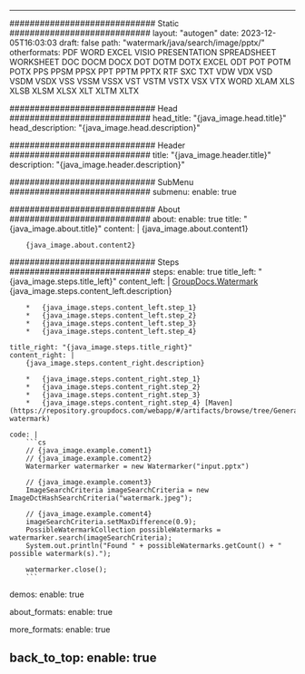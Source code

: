 
---
############################# Static ############################
layout: "autogen"
date: 2023-12-05T16:03:03
draft: false
path: "watermark/java/search/image/pptx/"
otherformats: PDF WORD EXCEL VISIO PRESENTATION SPREADSHEET WORKSHEET DOC DOCM DOCX DOT DOTM DOTX EXCEL ODT POT POTM POTX PPS PPSM PPSX PPT PPTM PPTX RTF SXC TXT VDW VDX VSD VSDM VSDX VSS VSSM VSSX VST VSTM VSTX VSX VTX WORD XLAM XLS XLSB XLSM XLSX XLT XLTM XLTX

############################# Head ############################
head_title: "{java_image.head.title}"
head_description: "{java_image.head.description}"

############################# Header ############################
title: "{java_image.header.title}"
description: "{java_image.header.description}"

############################# SubMenu ############################
submenu:
    enable: true

############################# About ############################
about:
    enable: true
    title: "{java_image.about.title}"
    content: |
        {java_image.about.content1}
        
        {java_image.about.content2}

############################# Steps ############################
steps:
    enable: true
    title_left: "{java_image.steps.title_left}"
    content_left: |
        [GroupDocs.Watermark](https://products.groupdocs.com/watermark/java/) {java_image.steps.content_left.description}

        *   {java_image.steps.content_left.step_1}
        *   {java_image.steps.content_left.step_2}
        *   {java_image.steps.content_left.step_3}
        *   {java_image.steps.content_left.step_4}
        
    title_right: "{java_image.steps.title_right}"
    content_right: |
        {java_image.steps.content_right.description}

        *   {java_image.steps.content_right.step_1}
        *   {java_image.steps.content_right.step_2}
        *   {java_image.steps.content_right.step_3}
        *   {java_image.steps.content_right.step_4} [Maven](https://repository.groupdocs.com/webapp/#/artifacts/browse/tree/General/repo/com/groupdocs/groupdocs-watermark)
        
    code: |
        ```cs
        // {java_image.example.coment1}
        // {java_image.example.coment2}
        Watermarker watermarker = new Watermarker("input.pptx")
        
        // {java_image.example.coment3}
        ImageSearchCriteria imageSearchCriteria = new ImageDctHashSearchCriteria("watermark.jpeg");

        // {java_image.example.coment4}
        imageSearchCriteria.setMaxDifference(0.9);
        PossibleWatermarkCollection possibleWatermarks = watermarker.search(imageSearchCriteria);
        System.out.println("Found " + possibleWatermarks.getCount() + " possible watermark(s).");

        watermarker.close();        
        ```        

demos:
    enable: true
        

about_formats:
    enable: true


more_formats:
    enable: true


back_to_top:
    enable: true
---
